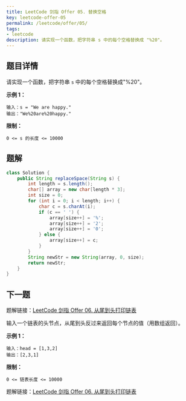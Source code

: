 ```yaml
---
title: LeetCode 剑指 Offer 05. 替换空格
key: leetcode-offer-05
permalink: /leetcode/offer/05/
tags:
- leetcode
description: 请实现一个函数，把字符串 s 中的每个空格替换成 "%20"。
---
```


## 题目详情

请实现一个函数，把字符串 `s` 中的每个空格替换成"%20"。

**示例 1：**

```
输入：s = "We are happy."
输出："We%20are%20happy."
```

**限制：**

```
0 <= s 的长度 <= 10000
```

<!--more-->

## 题解

```java
class Solution {
    public String replaceSpace(String s) {
        int length = s.length();
        char[] array = new char[length * 3];
        int size = 0;
        for (int i = 0; i < length; i++) {
            char c = s.charAt(i);
            if (c == ' ') {
                array[size++] = '%';
                array[size++] = '2';
                array[size++] = '0';
            } else {
                array[size++] = c;
            }
        }
        String newStr = new String(array, 0, size);
        return newStr;
    }
}
```

## 下一题

题解链接：[LeetCode 剑指 Offer 06. 从尾到头打印链表](/leetcode/offer/06/)

输入一个链表的头节点，从尾到头反过来返回每个节点的值（用数组返回）。

**示例 1：**

```
输入：head = [1,3,2]
输出：[2,3,1]
```

**限制：**

```
0 <= 链表长度 <= 10000
```

题解链接：[LeetCode 剑指 Offer 06. 从尾到头打印链表](/leetcode/offer/06/)